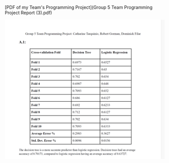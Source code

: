 [PDF of my Team's Programming Project](Group 5 Team Programming Project Report (3).pdf) 


![First page of the Group Project](group_project_ML.png)


